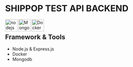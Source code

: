 # SHIPPOP TEST API BACKEND


<img align="left" alt="nodejs" width="40px" src="https://img.flaticon.com/icons/png/512/919/919825.png" />
<img align="left" alt="Mongo" width="40px" src="https://cdn.icon-icons.com/icons2/2699/PNG/512/mongodb_logo_icon_170943.png" />
<img align="left" alt="Docker" width="40px" src="https://cdn.icon-icons.com/icons2/2407/PNG/512/docker_icon_146192.png" />

</br>

## Framework & Tools
- Node.js & Express.js
- Docker
- Mongodb
